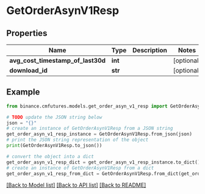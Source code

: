 # GetOrderAsynV1Resp


## Properties

Name | Type | Description | Notes
------------ | ------------- | ------------- | -------------
**avg_cost_timestamp_of_last30d** | **int** |  | [optional] 
**download_id** | **str** |  | [optional] 

## Example

```python
from binance.cmfutures.models.get_order_asyn_v1_resp import GetOrderAsynV1Resp

# TODO update the JSON string below
json = "{}"
# create an instance of GetOrderAsynV1Resp from a JSON string
get_order_asyn_v1_resp_instance = GetOrderAsynV1Resp.from_json(json)
# print the JSON string representation of the object
print(GetOrderAsynV1Resp.to_json())

# convert the object into a dict
get_order_asyn_v1_resp_dict = get_order_asyn_v1_resp_instance.to_dict()
# create an instance of GetOrderAsynV1Resp from a dict
get_order_asyn_v1_resp_from_dict = GetOrderAsynV1Resp.from_dict(get_order_asyn_v1_resp_dict)
```
[[Back to Model list]](../README.md#documentation-for-models) [[Back to API list]](../README.md#documentation-for-api-endpoints) [[Back to README]](../README.md)


